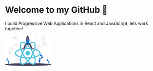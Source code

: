 # Welcome to my GitHub 👋


I build Progressive Web Applications in React and JavaScript, lets work together!
 
<img align="center" height="100" padding="20" margin="20" src="./undraw_react_y7wq.svg"> 


